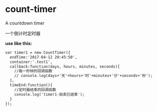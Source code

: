 # count-timer
A countdown timer     

一个倒计时定时器

**use like this:**

```html
var timer1 = new CountTimer({
  endTime:'2017-04-12 20:45:50',
  container:'.test1',
  callback:function(days, hours, minutes, seconds){
    //每一秒钟的回调函数
    // console.log(days+'天'+hours+'时'+minutes+'分'+seconds+'秒');
  },
  timeEnd:function(){
    //定时器结束的回调函数
    console.log('timer1-拍卖已结束');
  }
});
```

